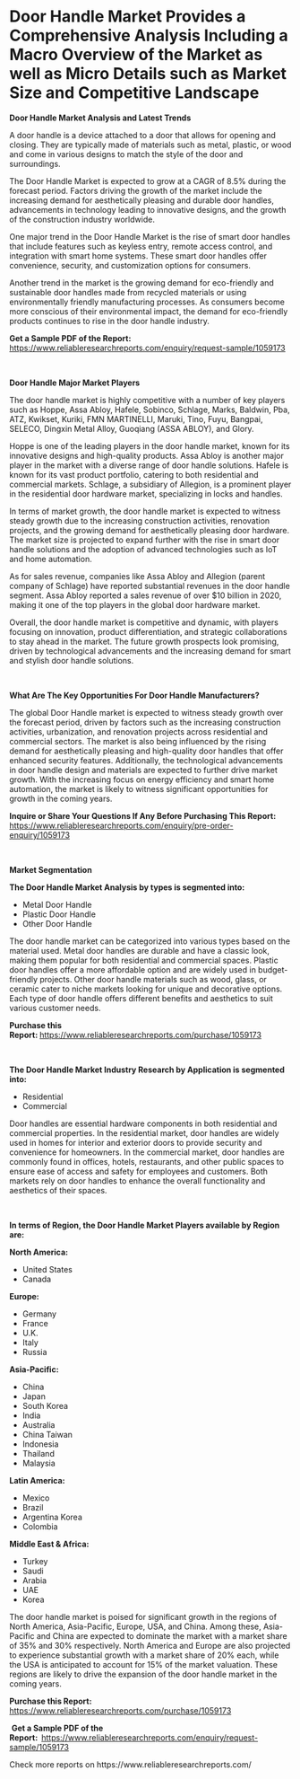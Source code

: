 <p><h1>Door Handle Market Provides a Comprehensive Analysis Including a Macro Overview of the Market as well as Micro Details such as Market Size and Competitive Landscape</h1></p><p><strong>Door Handle Market Analysis and Latest Trends</strong></p>
<p><p>A door handle is a device attached to a door that allows for opening and closing. They are typically made of materials such as metal, plastic, or wood and come in various designs to match the style of the door and surroundings.</p><p>The Door Handle Market is expected to grow at a CAGR of 8.5% during the forecast period. Factors driving the growth of the market include the increasing demand for aesthetically pleasing and durable door handles, advancements in technology leading to innovative designs, and the growth of the construction industry worldwide.</p><p>One major trend in the Door Handle Market is the rise of smart door handles that include features such as keyless entry, remote access control, and integration with smart home systems. These smart door handles offer convenience, security, and customization options for consumers.</p><p>Another trend in the market is the growing demand for eco-friendly and sustainable door handles made from recycled materials or using environmentally friendly manufacturing processes. As consumers become more conscious of their environmental impact, the demand for eco-friendly products continues to rise in the door handle industry.</p></p>
<p><strong>Get a Sample PDF of the Report:&nbsp;</strong> <a href="https://www.reliableresearchreports.com/enquiry/request-sample/1059173">https://www.reliableresearchreports.com/enquiry/request-sample/1059173</a></p>
<p>&nbsp;</p>
<p><strong>Door Handle Major Market Players</strong></p>
<p><p>The door handle market is highly competitive with a number of key players such as Hoppe, Assa Abloy, Hafele, Sobinco, Schlage, Marks, Baldwin, Pba, ATZ, Kwikset, Kuriki, FMN MARTINELLI, Maruki, Tino, Fuyu, Bangpai, SELECO, Dingxin Metal Alloy, Guoqiang (ASSA ABLOY), and Glory.</p><p>Hoppe is one of the leading players in the door handle market, known for its innovative designs and high-quality products. Assa Abloy is another major player in the market with a diverse range of door handle solutions. Hafele is known for its vast product portfolio, catering to both residential and commercial markets. Schlage, a subsidiary of Allegion, is a prominent player in the residential door hardware market, specializing in locks and handles.</p><p>In terms of market growth, the door handle market is expected to witness steady growth due to the increasing construction activities, renovation projects, and the growing demand for aesthetically pleasing door hardware. The market size is projected to expand further with the rise in smart door handle solutions and the adoption of advanced technologies such as IoT and home automation.</p><p>As for sales revenue, companies like Assa Abloy and Allegion (parent company of Schlage) have reported substantial revenues in the door handle segment. Assa Abloy reported a sales revenue of over $10 billion in 2020, making it one of the top players in the global door hardware market.</p><p>Overall, the door handle market is competitive and dynamic, with players focusing on innovation, product differentiation, and strategic collaborations to stay ahead in the market. The future growth prospects look promising, driven by technological advancements and the increasing demand for smart and stylish door handle solutions.</p></p>
<p>&nbsp;</p>
<p><strong>What Are The Key Opportunities For Door Handle Manufacturers?</strong></p>
<p><p>The global Door Handle market is expected to witness steady growth over the forecast period, driven by factors such as the increasing construction activities, urbanization, and renovation projects across residential and commercial sectors. The market is also being influenced by the rising demand for aesthetically pleasing and high-quality door handles that offer enhanced security features. Additionally, the technological advancements in door handle design and materials are expected to further drive market growth. With the increasing focus on energy efficiency and smart home automation, the market is likely to witness significant opportunities for growth in the coming years.</p></p>
<p><strong>Inquire or Share Your Questions If Any Before Purchasing This Report:</strong> <a href="https://www.reliableresearchreports.com/enquiry/pre-order-enquiry/1059173">https://www.reliableresearchreports.com/enquiry/pre-order-enquiry/1059173</a></p>
<p>&nbsp;</p>
<p><strong>Market Segmentation</strong></p>
<p><strong>The Door Handle Market Analysis by types is segmented into:</strong></p>
<p><ul><li>Metal Door Handle</li><li>Plastic Door Handle</li><li>Other Door Handle</li></ul></p>
<p><p>The door handle market can be categorized into various types based on the material used. Metal door handles are durable and have a classic look, making them popular for both residential and commercial spaces. Plastic door handles offer a more affordable option and are widely used in budget-friendly projects. Other door handle materials such as wood, glass, or ceramic cater to niche markets looking for unique and decorative options. Each type of door handle offers different benefits and aesthetics to suit various customer needs.</p></p>
<p><strong>Purchase this Report:&nbsp;</strong><a href="https://www.reliableresearchreports.com/purchase/1059173">https://www.reliableresearchreports.com/purchase/1059173</a></p>
<p>&nbsp;</p>
<p><strong>The Door Handle Market Industry Research by Application is segmented into:</strong></p>
<p><ul><li>Residential</li><li>Commercial</li></ul></p>
<p><p>Door handles are essential hardware components in both residential and commercial properties. In the residential market, door handles are widely used in homes for interior and exterior doors to provide security and convenience for homeowners. In the commercial market, door handles are commonly found in offices, hotels, restaurants, and other public spaces to ensure ease of access and safety for employees and customers. Both markets rely on door handles to enhance the overall functionality and aesthetics of their spaces.</p></p>
<p>&nbsp;</p>
<p><strong>In terms of Region, the Door Handle Market Players available by Region are:</strong></p>
<p>
    <p> <strong> North America: </strong>
        <ul>
            <li>United States</li>
            <li>Canada</li>
        </ul>
        </p> 
    <p> <strong> Europe: </strong>
        <ul>
            <li>Germany</li>
            <li>France</li>
            <li>U.K.</li>
            <li>Italy</li>
            <li>Russia</li>
        </ul>
        </p> 
    <p> <strong> Asia-Pacific: </strong>
        <ul>
            <li>China</li>
            <li>Japan</li>
            <li>South Korea</li>
            <li>India</li>
            <li>Australia</li>
            <li>China Taiwan</li>
            <li>Indonesia</li>
            <li>Thailand</li>
            <li>Malaysia</li>
        </ul>
        </p> 
    <p> <strong> Latin America: </strong>
        <ul>
            <li>Mexico</li>
            <li>Brazil</li>
            <li>Argentina Korea</li>
            <li>Colombia</li>
        </ul>
        </p> 
    <p> <strong> Middle East & Africa: </strong>
        <ul>
            <li>Turkey</li>
            <li>Saudi</li>
            <li>Arabia</li>
            <li>UAE</li>
            <li>Korea</li>
        </ul>
    </p>
    </p>
<p><p>The door handle market is poised for significant growth in the regions of North America, Asia-Pacific, Europe, USA, and China. Among these, Asia-Pacific and China are expected to dominate the market with a market share of 35% and 30% respectively. North America and Europe are also projected to experience substantial growth with a market share of 20% each, while the USA is anticipated to account for 15% of the market valuation. These regions are likely to drive the expansion of the door handle market in the coming years.</p></p>
<p><strong>Purchase this Report: </strong><a href="https://www.reliableresearchreports.com/purchase/1059173">https://www.reliableresearchreports.com/purchase/1059173</a></p>
<p>&nbsp;<strong>Get a Sample PDF of the Report:&nbsp;&nbsp;</strong><a href="https://www.reliableresearchreports.com/enquiry/request-sample/1059173">https://www.reliableresearchreports.com/enquiry/request-sample/1059173</a></p>
<p><strong></strong></p>
<p>Check more reports on https://www.reliableresearchreports.com/</p>